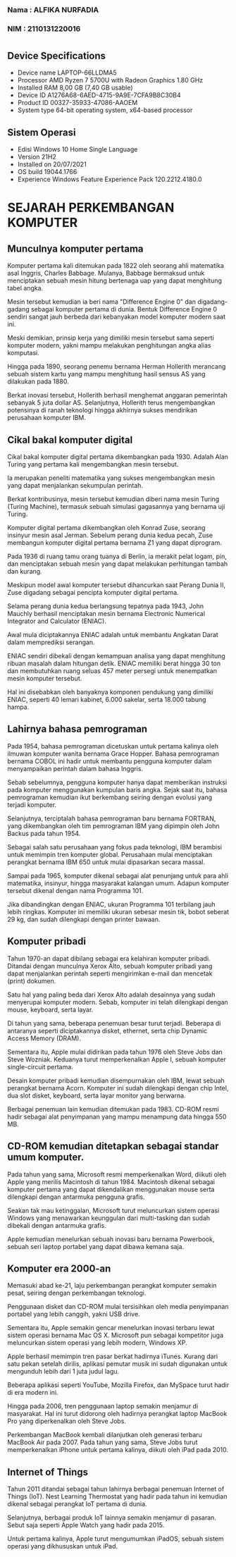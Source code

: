 ### Nama : ALFIKA NURFADIA
### NIM  : 2110131220016
#
## Device Specifications
- Device name	LAPTOP-66LLDMA5
- Processor	AMD Ryzen 7 5700U with Radeon Graphics 1.80 GHz
- Installed RAM	8,00 GB (7,40 GB usable)
- Device ID	A1276A68-6AED-4715-9A9E-7CFA9B8C30B4
- Product ID	00327-35933-47086-AAOEM
- System type	64-bit operating system, x64-based processor

## Sistem Operasi
- Edisi	Windows 10 Home Single Language
- Version	21H2
- Installed on	20/07/2021
- OS build	19044.1766
- Experience	Windows Feature Experience Pack 120.2212.4180.0


#
# SEJARAH PERKEMBANGAN KOMPUTER
## Munculnya komputer pertama

Komputer pertama kali ditemukan pada 1822 oleh seorang ahli matematika asal Inggris, Charles Babbage. Mulanya, Babbage bermaksud untuk menciptakan sebuah mesin hitung bertenaga uap yang dapat menghitung tabel angka.

Mesin tersebut kemudian ia beri nama "Difference Engine 0" dan digadang-gadang sebagai komputer pertama di dunia. Bentuk Difference Engine 0 sendiri sangat jauh berbeda dari kebanyakan model komputer modern saat ini.

Meski demikian, prinsip kerja yang dimiliki mesin tersebut sama seperti komputer modern, yakni mampu melakukan penghitungan angka alias komputasi.

Hingga pada 1890, seorang penemu bernama Herman Hollerith merancang sebuah sistem kartu yang mampu menghitung hasil sensus AS yang dilakukan pada 1880.

Berkat inovasi tersebut, Hollerith berhasil menghemat anggaran pemerintah sebanyak 5 juta dollar AS. Selanjutnya, Hollerith terus mengembangkan potensinya di ranah teknologi hingga akhirnya sukses mendirikan perusahaan komputer IBM.

## Cikal bakal komputer digital

Cikal bakal komputer digital pertama dikembangkan pada 1930. Adalah Alan Turing yang pertama kali mengembangkan mesin tersebut.

Ia merupakan peneliti matematika yang sukses mengembangkan mesin yang dapat menjalankan sekumpulan perintah.

Berkat kontribusinya, mesin tersebut kemudian diberi nama mesin Turing (Turing Machine), termasuk sebuah simulasi gagasannya yang bernama uji Turing.

Komputer digital pertama dikembangkan oleh Konrad Zuse, seorang insinyur mesin asal Jerman. Sebelum perang dunia kedua pecah, Zuse membangun komputer digital pertama bernama Z1 yang dapat diprogram.

Pada 1936 di ruang tamu orang tuanya di Berlin, ia merakit pelat logam, pin, dan menciptakan sebuah mesin yang dapat melakukan perhitungan tambah dan kurang.

Meskipun model awal komputer tersebut dihancurkan saat Perang Dunia II, Zuse digadang sebagai pencipta komputer digital pertama.

Selama perang dunia kedua berlangsung tepatnya pada 1943, John Mauchly berhasil menciptakan mesin bernama Electronic Numerical Integrator and Calculator (ENIAC).

Awal mula diciptakannya ENIAC adalah untuk membantu Angkatan Darat dalam memprediksi serangan.

ENIAC sendiri dibekali dengan kemampuan analisa yang dapat menghitung ribuan masalah dalam hitungan detik. ENIAC memiliki berat hingga 30 ton dan membutuhkan ruang seluas 457 meter persegi untuk menempatkan mesin komputer tersebut.

Hal ini disebabkan oleh banyaknya komponen pendukung yang dimiliki ENIAC, seperti 40 lemari kabinet, 6.000 sakelar, serta 18.000 tabung hampa.

## Lahirnya bahasa pemrograman

Pada 1954, bahasa pemrograman dicetuskan untuk pertama kalinya oleh ilmuwan komputer wanita bernama Grace Hopper. Bahasa pemrograman bernama COBOL ini hadir untuk membantu pengguna komputer dalam menyampaikan perintah dalam bahasa Inggris.

Sebab sebelumnya, pengguna komputer hanya dapat memberikan instruksi pada komputer menggunakan kumpulan baris angka. Sejak saat itu, bahasa pemrograman kemudian ikut berkembang seiring dengan evolusi yang terjadi komputer.

Selanjutnya, terciptalah bahasa pemrograman baru bernama FORTRAN, yang dikembangkan oleh tim pemrograman IBM yang dipimpin oleh John Backus pada tahun 1954.

Sebagai salah satu perusahaan yang fokus pada teknologi, IBM berambisi untuk memimpin tren komputer global. Perusahaan mulai menciptakan perangkat bernama IBM 650 untuk mulai dipasarkan secara massal.

Sampai pada 1965, komputer dikenal sebagai alat penunjang untuk para ahli matematika, insinyur, hingga masyarakat kalangan umum. Adapun komputer tersebut dikenal dengan nama Programma 101.

Jika dibandingkan dengan ENIAC, ukuran Programma 101 terbilang jauh lebih ringkas. Komputer ini memiliki ukuran sebesar mesin tik, bobot seberat 29 kg, dan sudah dilengkapi dengan printer bawaan.

## Komputer pribadi

Tahun 1970-an dapat dibilang sebagai era kelahiran komputer pribadi. Ditandai dengan munculnya Xerox Alto, sebuah komputer pribadi yang dapat menjalankan perintah seperti mengirimkan e-mail dan mencetak (print) dokumen.

Satu hal yang paling beda dari Xerox Alto adalah desainnya yang sudah menyerupai komputer modern. Sebab, komputer ini telah dilengkapi dengan mouse, keyboard, serta layar.

Di tahun yang sama, beberapa penemuan besar turut terjadi. Beberapa di antaranya seperti diciptakannya disket, ethernet, serta chip Dynamic Access Memory (DRAM).

Sementara itu, Apple mulai didirikan pada tahun 1976 oleh Steve Jobs dan Steve Wozniak. Keduanya turut memperkenalkan Apple I, sebuah komputer single-circuit pertama.

Desain komputer pribadi kemudian disempurnakan oleh IBM, lewat sebuah perangkat bernama Acorn. Komputer ini sudah dilengkapi dengan chip Intel, dua slot disket, keyboard, serta layar monitor yang berwarna.

Berbagai penemuan lain kemudian ditemukan pada 1983. CD-ROM resmi hadir sebagai alat penyimpanan yang mampu menampung data hingga 550 MB.

## CD-ROM kemudian ditetapkan sebagai standar umum komputer.

Pada tahun yang sama, Microsoft resmi memperkenalkan Word, diikuti oleh Apple yang merilis Macintosh di tahun 1984. Macintosh dikenal sebagai komputer pertama yang dapat dikendalikan menggunakan mouse serta dilengkapi dengan antarmuka pengguna grafis.

Seakan tak mau ketinggalan, Microsoft turut meluncurkan sistem operasi Windows yang menawarkan keunggulan dari multi-tasking dan sudah dibekali dengan antarmuka grafis.

Apple kemudian menelurkan sebuah inovasi baru bernama Powerbook, sebuah seri laptop portabel yang dapat dibawa kemana saja.

## Komputer era 2000-an

Memasuki abad ke-21, laju perkembangan perangkat komputer semakin pesat, seiring dengan perkembangan teknologi.

Penggunaan disket dan CD-ROM mulai tersisihkan oleh media penyimpanan portabel yang lebih canggih, yakni USB drive.

Sementara itu, Apple semakin gencar menelurkan inovasi terbaru lewat sistem operasi bernama Mac OS X. Microsoft pun sebagai kompetitor juga meluncurkan sistem operasi yang lebih modern, Windows XP.

Apple berhasil memimpin tren pasar berkat hadirnya iTunes. Kurang dari satu pekan setelah dirilis, aplikasi pemutar musik ini sudah digunakan untuk mengunduh lebih dari 1 juta judul lagu.

Beberapa aplikasi seperti YouTube, Mozilla Firefox, dan MySpace turut hadir di era modern ini.

Hingga pada 2006, tren penggunaan laptop semakin menjamur di masyarakat. Hal ini turut didorong oleh hadirnya perangkat laptop MacBook Pro yang diperkenalkan oleh Steve Jobs.

Perkembangan MacBook kembali dilanjutkan oleh generasi terbaru MacBook Air pada 2007. Pada tahun yang sama, Steve Jobs turut memperkenalkan iPhone untuk pertama kalinya, diikuti oleh iPad pada 2010.

## Internet of Things

Tahun 2011 ditandai sebagai tahun lahirnya berbagai penemuan Internet of Things (IoT). Nest Learning Thermostat yang hadir pada tahun ini kemudian dikenal sebagai perangkat IoT pertama di dunia.

Selanjutnya, berbagai produk IoT lainnya semakin menjamur di pasaran. Sebut saja seperti Apple Watch yang hadir pada 2015.

Untuk pertama kalinya, Apple turut mengumumkan iPadOS, sebuah sistem operasi yang dikhususkan untuk iPad.